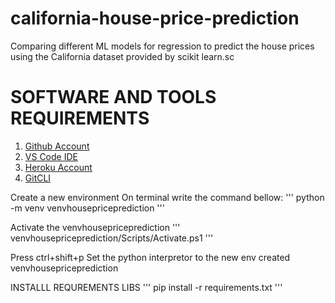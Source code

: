 # california-house-price-prediction
Comparing different ML models for regression to predict the house prices using the California dataset provided by scikit learn.sc


# SOFTWARE AND TOOLS REQUIREMENTS
1. [Github Account](https://github.com/)
2. [VS Code IDE](https://github.com/)
3. [Heroku Account](https://heroku.com/)
4. [GitCLI](https://git-scm.com/book/en/v2/Getting-Started-The-Command-Line)

Create a new environment
    On terminal write the command bellow:
'''
 python -m venv venvhousepriceprediction
'''

Activate the venvhousepriceprediction
'''
venvhousepriceprediction/Scripts/Activate.ps1
'''

Press ctrl+shift+p
Set the python interpretor to the new env created venvhousepriceprediction

INSTALLL REQUREMENTS LIBS
'''
pip install -r requirements.txt
'''


